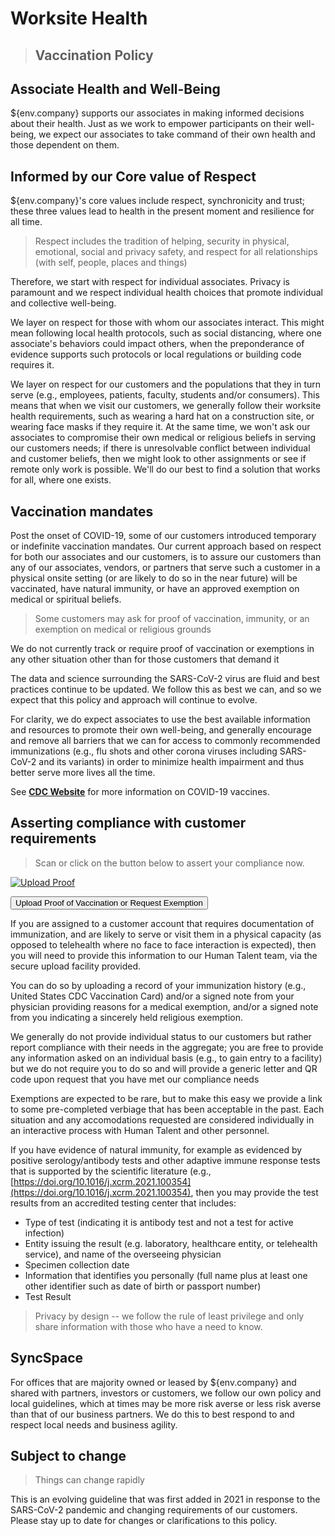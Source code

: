 # Worksite Health

> ## Vaccination Policy

## Associate Health and Well-Being 

${env.company} supports our associates in making informed decisions about their health.   Just as we work to empower participants on their well-being, we expect our associates to take command of their own health and those dependent on them.

## Informed by our Core value of Respect

${env.company}'s core values include respect, synchronicity and trust; these three values lead to health in the present moment and resilience for all time.

> Respect includes the tradition of helping, security in physical, emotional, social and privacy safety, and respect for all relationships (with self, people, places and things)

Therefore, we start with respect for individual associates.   Privacy is paramount and we respect individual health choices that promote individual and collective well-being.

We layer on respect for those with whom our associates interact.  This might mean following local health protocols, such as social distancing, where one associate's behaviors could impact others, when the preponderance of evidence supports such protocols or local regulations or building code requires it.

We layer on respect for our customers and the populations that they in turn serve (e.g., employees, patients, faculty, students and/or consumers).   This means that when we visit our customers, we generally follow their worksite health requirements, such as wearing a hard hat on a construction site, or wearing face masks if they require it.   At the same time, we won't ask our associates to compromise their own medical or religious beliefs in serving our customers needs;  if there is unresolvable conflict between individual and customer beliefs, then we might look to other assignments or see if remote only work is possible.   We'll do our best to find a solution that works for all, where one exists.


## Vaccination mandates

Post the onset of COVID-19, some of our customers introduced temporary or indefinite vaccination mandates.    Our current approach based on respect for both our associates and our customers, is to assure our customers than any of our associates, vendors, or partners that serve such a customer in a physical onsite setting (or are likely to do so in the near future) will be vaccinated, have natural immunity, or have an approved exemption on medical or spiritual beliefs.  

> Some customers may ask for proof of vaccination, immunity, or an exemption on medical or religious grounds

We do not currently track or require proof of vaccination or exemptions in any other situation other than for those customers that demand it

The data and science surrounding the SARS-CoV-2 virus are fluid and best practices continue to be updated.    We follow this as best we can, and so we expect that this policy and approach will continue to evolve. 

For clarity, we do expect associates to use the best available information and resources to promote their own well-being, and generally encourage and remove all barriers that we can for access to commonly recommended immunizations (e.g., flu shots and other corona viruses including SARS-CoV-2 and its variants) in order to minimize health impairment and thus better serve more lives all the time.  

See [**CDC Website**](https://www.cdc.gov/coronavirus/2019-ncov/vaccines/your-vaccination.html) for more information on COVID-19 vaccines.

## Asserting compliance with customer requirements

> Scan or click on the button below to assert your compliance now.


[![Upload Proof](https://firebasestorage.googleapis.com/v0/b/karla-labs.appspot.com/o/public%2FQRCode%20for%20COVID-19%20Vaccination%20Status%20Form.png?alt=media&token=29fa8064-db9d-4ca9-9761-50e29ccd6fa1)](https://forms.office.com/r/h1CvT9q8k0)

<button href="https://forms.office.com/r/h1CvT9q8k0">Upload Proof of Vaccination or Request Exemption</button>

If you are assigned to a customer account that requires documentation of immunization, and are likely to serve or visit them in a physical capacity (as opposed to telehealth where no face to face interaction is expected), then you will need to provide this information to our Human Talent team, via the secure upload facility provided.

You can do so by uploading a record of your immunization history (e.g., United States CDC Vaccination Card) and/or a signed note from your physician providing reasons for a medical exemption, and/or a signed note from you indicating a sincerely held religious exemption.  

We generally do not provide individual status to our customers but rather report compliance with their needs in the aggregate;  you are free to provide any information asked on an individual basis (e.g., to gain entry to a facility) but we do not require you to do so and will provide a generic letter and QR code upon request that you have met our compliance needs

Exemptions are expected to be rare, but to make this easy we provide a link to some pre-completed verbiage that has been acceptable in the past.    Each situation and any accomodations requested are considered individually in an interactive process with Human Talent and other personnel.

If you have evidence of natural immunity, for example as evidenced by positive serology/antibody tests and other adaptive immune response tests that is supported by the scientific literature (e.g., [https://doi.org/10.1016/j.xcrm.2021.100354](https://doi.org/10.1016/j.xcrm.2021.100354), then you may provide the test results from an accredited testing center that includes:
- Type of test (indicating it is antibody test and not a test for active infection)
- Entity issuing the result (e.g. laboratory, healthcare entity, or telehealth service), and name of the overseeing physician
- Specimen collection date
- Information that identifies you personally (full name plus at least one other identifier such as date of birth or passport number)
- Test Result

> Privacy by design -- we follow the rule of least privilege and only share information with those who have a need to know.  


## SyncSpace

For offices that are majority owned or leased by ${env.company} and shared with partners, investors or customers, we follow our own policy and local guidelines, which at times may be more risk averse or less risk averse than that of our business partners.   We do this to best respond to and respect local needs and business agility.


## Subject to change

> Things can change rapidly

This is an evolving guideline that was first added in 2021 in response to the SARS-CoV-2 pandemic and changing requirements of our customers.  Please stay up to date for changes or clarifications to this policy.
